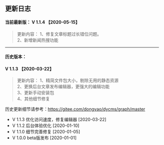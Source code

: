 ## 更新日志

#### 当前最新版： V 1.1.4  【2020-05-15】
> 更新内容：
> 1、修复文章标题过长错位问题。</br>
> 2、新增新闻热搜功能</br>
------------
#### 历史版本：

#### V 1.1.3  【2020-03-22】
> 更新内容：
> 1、精简文件包大小，剔除无用的静态资源</br>
> 2、更换后台文章发布编辑器，更强大的编辑功能</br>
> 3、更新手动安装包</br>
> 4、其他细节修复</br>

历史更新细节请参考：https://gitee.com/dongyao/dycms/graph/master

- V 1.1.3   优化访问速度，修复编辑器 [2020-03-22]
- V 1.1.2   后台体验优化 [2020-01-10]
- V 1.1.0   细节完善修复 [2020-01-05]
- V 1.0.0   beta版发布 [2020-01-01]

